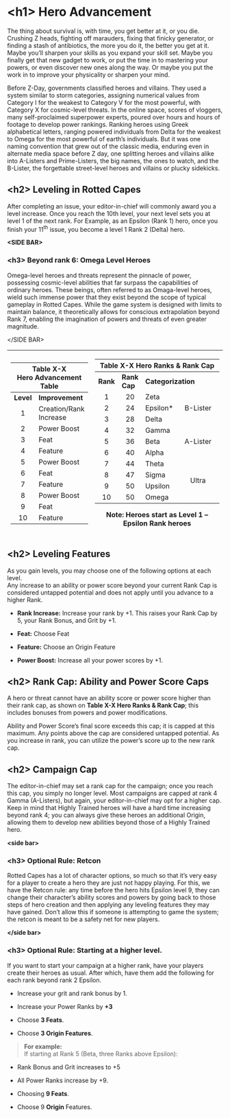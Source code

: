 # \<h1\> Hero Advancement

The thing about survival is, with time, you get better at it, or you die. Crushing Z heads, fighting off marauders, fixing that finicky generator, or finding a stash of antibiotics, the more you do it, the better you get at it. Maybe you’ll sharpen your skills as you expand your skill set. Maybe you finally get that new gadget to work, or put the time in to mastering your powers, or even discover new ones along the way. Or maybe you put the work in to improve your physicality or sharpen your mind.

Before Z-Day, governments classified heroes and villains. They used a system similar to storm categories, assigning numerical values from Category I for the weakest to Category V for the most powerful, with Category X for cosmic-level threats. In the online space, scores of vloggers, many self-proclaimed superpower experts, poured over hours and hours of footage to develop power rankings. Ranking heroes using Greek alphabetical letters, ranging powered individuals from Delta for the weakest to Omega for the most powerful of earth’s individuals. But it was one naming convention that grew out of the classic media, enduring even in alternate media space before Z day, one splitting heroes and villains alike into A-Listers and Prime-Listers, the big names, the ones to watch, and the B-Lister, the forgettable street-level heroes and villains or plucky sidekicks.

## \<h2\> Leveling in Rotted Capes

After completing an issue, your editor-in-chief will commonly award you a level increase. Once you reach the 10th level, your next level sets you at level 1 of the next rank. For Example, as an Epsilon (Rank 1) hero, once you finish your 11<sup>th</sup> issue, you become a level 1 Rank 2 (Delta) hero.

**\<SIDE BAR\>**

### \<h3\> Beyond rank 6: Omega Level Heroes

Omega-level heroes and threats represent the pinnacle of power, possessing cosmic-level abilities that far surpass the capabilities of ordinary heroes. These beings, often referred to as Omaga-level heroes, wield such immense power that they exist beyond the scope of typical gameplay in Rotted Capes. While the game system is designed with limits to maintain balance, it theoretically allows for conscious extrapolation beyond Rank 7, enabling the imagination of powers and threats of even greater magnitude.

\</SIDE BAR\>

<table>
<colgroup>
<col style="width: 38%" />
<col style="width: 61%" />
</colgroup>
<thead>
<tr>
<th><table>
<colgroup>
<col style="width: 24%" />
<col style="width: 75%" />
</colgroup>
<thead>
<tr>
<th colspan="2" style="text-align: center;"><strong>Table X-X<br />
Hero Advancement Table</strong></th>
</tr>
</thead>
<tbody>
<tr>
<td style="text-align: center;"><strong>Level</strong></td>
<td><strong>Improvement</strong></td>
</tr>
<tr>
<td style="text-align: center;">1</td>
<td>Creation/Rank Increase</td>
</tr>
<tr>
<td style="text-align: center;">2</td>
<td>Power Boost</td>
</tr>
<tr>
<td style="text-align: center;">3</td>
<td>Feat</td>
</tr>
<tr>
<td style="text-align: center;">4</td>
<td>Feature</td>
</tr>
<tr>
<td style="text-align: center;">5</td>
<td>Power Boost</td>
</tr>
<tr>
<td style="text-align: center;">6</td>
<td>Feat</td>
</tr>
<tr>
<td style="text-align: center;">7</td>
<td>Feature</td>
</tr>
<tr>
<td style="text-align: center;">8</td>
<td>Power Boost</td>
</tr>
<tr>
<td style="text-align: center;">9</td>
<td>Feat</td>
</tr>
<tr>
<td style="text-align: center;">10</td>
<td>Feature</td>
</tr>
</tbody>
</table></th>
<th><table>
<colgroup>
<col style="width: 12%" />
<col style="width: 19%" />
<col style="width: 18%" />
<col style="width: 49%" />
</colgroup>
<thead>
<tr>
<th colspan="4"><strong>Table X-X Hero Ranks &amp; Rank Cap</strong></th>
</tr>
</thead>
<tbody>
<tr>
<td><strong>Rank</strong></td>
<td><strong>Rank Cap</strong></td>
<td colspan="2"><strong>Categorization</strong></td>
</tr>
<tr>
<td style="text-align: center;">1</td>
<td style="text-align: center;">20</td>
<td>Zeta</td>
<td rowspan="3" style="text-align: center;">B-Lister</td>
</tr>
<tr>
<td style="text-align: center;">2</td>
<td style="text-align: center;">24</td>
<td>Epsilon*</td>
</tr>
<tr>
<td style="text-align: center;">3</td>
<td style="text-align: center;">28</td>
<td>Delta</td>
</tr>
<tr>
<td style="text-align: center;">4</td>
<td style="text-align: center;">32</td>
<td>Gamma</td>
<td rowspan="3" style="text-align: center;">A-Lister</td>
</tr>
<tr>
<td style="text-align: center;">5</td>
<td style="text-align: center;">36</td>
<td>Beta</td>
</tr>
<tr>
<td style="text-align: center;">6</td>
<td style="text-align: center;">40</td>
<td>Alpha</td>
</tr>
<tr>
<td style="text-align: center;">7</td>
<td style="text-align: center;">44</td>
<td>Theta</td>
<td rowspan="4" style="text-align: center;">Ultra</td>
</tr>
<tr>
<td style="text-align: center;">8</td>
<td style="text-align: center;">47</td>
<td>Sigma</td>
</tr>
<tr>
<td style="text-align: center;">9</td>
<td style="text-align: center;">50</td>
<td>Upsilon</td>
</tr>
<tr>
<td style="text-align: center;">10</td>
<td style="text-align: center;">50</td>
<td>Omega</td>
</tr>
</tbody>
</table>
<p>Note: Heroes start as Level 1 – Epsilon Rank heroes</p></th>
</tr>
</thead>
<tbody>
</tbody>
</table>

## \<h2\> Leveling Features 

As you gain levels, you may choose one of the following options at each level.  
Any increase to an ability or power score beyond your current Rank Cap is considered untapped potential and does not apply until you advance to a higher Rank.

- **Rank Increase:** Increase your rank by +1. This raises your Rank Cap by 5, your Rank Bonus, and Grit by +1.

- **Feat:** Choose Feat

- **Feature:** Choose an Origin Feature

- **Power Boost:** Increase all your power scores by +1.

## \<h2\> Rank Cap: Ability and Power Score Caps 

A hero or threat cannot have an ability score or power score higher than their rank cap, as shown on **Table X-X Hero Ranks & Rank Cap**; this includes bonuses from powers and power modifications.

Ability and Power Score’s final score exceeds this cap; it is capped at this maximum. Any points above the cap are considered untapped potential. As you increase in rank, you can utilize the power’s score up to the new rank cap.

## \<h2\> Campaign Cap 

The editor-in-chief may set a rank cap for the campaign; once you reach this cap, you simply no longer level. Most campaigns are capped at rank 4 Gamma (A-Listers), but again, your editor-in-chief may opt for a higher cap. Keep in mind that Highly Trained heroes will have a hard time increasing beyond rank 4; you can always give these heroes an additional Origin, allowing them to develop new abilities beyond those of a Highly Trained hero.

**\<side bar\>**

### \<h3\> Optional Rule: Retcon

Rotted Capes has a lot of character options, so much so that it’s very easy for a player to create a hero they are just not happy playing. For this, we have the Retcon rule: any time before the hero hits Epsilon level 9, they can change their character’s ability scores and powers by going back to those steps of hero creation and then applying any leveling features they may have gained. Don’t allow this if someone is attempting to game the system; the retcon is meant to be a safety net for new players.

**\</side bar\>**

### \<h3\> Optional Rule: Starting at a higher level.

If you want to start your campaign at a higher rank, have your players create their heroes as usual. After which, have them add the following for each rank beyond rank 2 Epsilon.

- Increase your grit and rank bonus by 1.

- Increase your Power Ranks by **+3**

- Choose **3 Feats**.

- Choose **3 Origin Features**.

> **For example:**  
> If starting at Rank 5 (Beta, three Ranks above Epsilon):

- Rank Bonus and Grit increases to +5

- All Power Ranks increase by +9.

- Choosing **9 Feats**.

- Choose 9 **Origin** Features.
